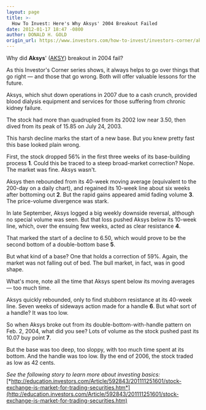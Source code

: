 ```yaml
---
layout: page
title: >-
  How To Invest: Here's Why Aksys' 2004 Breakout Failed
date: 2012-01-17 18:47 -0800
author: DONALD H. GOLD
origin_url: https://www.investors.com/how-to-invest/investors-corner/aksys-breakout-from-double-bottom-base-failed
---
```





Why did **Aksys**' ([AKSY](https://research.investors.com/quote.aspx?symbol=AKSY)) breakout in 2004 fail?


As this Investor's Corner series shows, it always helps to go over things that go right — and those that go wrong. Both will offer valuable lessons for the future.


Aksys, which shut down operations in 2007 due to a cash crunch, provided blood dialysis equipment and services for those suffering from chronic kidney failure.


The stock had more than quadrupled from its 2002 low near 3.50, then dived from its peak of 15.85 on July 24, 2003.


This harsh decline marks the start of a new base. But you knew pretty fast this base looked plain wrong.


First, the stock dropped 56% in the first three weeks of its base-building process **1**. Could this be traced to a steep broad-market correction? Nope. The market was fine. Aksys wasn't.


Aksys then rebounded from its 40-week moving average (equivalent to the 200-day on a daily chart), and regained its 10-week line about six weeks after bottoming out **2**. But the rapid gains appeared amid fading volume **3**. The price-volume divergence was stark.


In late September, Aksys logged a big weekly downside reversal, although no special volume was seen. But that loss pushed Aksys below its 10-week line, which, over the ensuing few weeks, acted as clear resistance **4**.


That marked the start of a decline to 6.50, which would prove to be the second bottom of a double-bottom base **5**.


But what kind of a base? One that holds a correction of 59%. Again, the market was not falling out of bed. The bull market, in fact, was in good shape.


What's more, note all the time that Aksys spent below its moving averages — too much time.


Aksys quickly rebounded, only to find stubborn resistance at its 40-week line. Seven weeks of sideways action made for a handle **6**. But what sort of a handle? It was too low.


So when Aksys broke out from its double-bottom-with-handle pattern on Feb. 2, 2004, what did you see? Lots of volume as the stock pushed past its 10.07 buy point **7**.


But the base was too deep, too sloppy, with too much time spent at its bottom. And the handle was too low. By the end of 2006, the stock traded as low as 42 cents.


*See the following story to learn more about investing basics:*[*http://education.investors.com/Article/592843/201111251601/stock-exchange-is-market-for-trading-securities.htm*](http://education.investors.com/Article/592843/201111251601/stock-exchange-is-market-for-trading-securities.htm)




